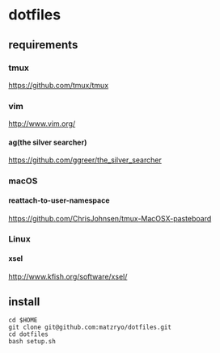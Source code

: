 # dotfiles

## requirements

### tmux

<https://github.com/tmux/tmux>

### vim

<http://www.vim.org/>

#### ag(the silver searcher)

<https://github.com/ggreer/the_silver_searcher>

### macOS

#### reattach-to-user-namespace

<https://github.com/ChrisJohnsen/tmux-MacOSX-pasteboard>

### Linux

#### xsel

<http://www.kfish.org/software/xsel/>

## install

```shell
cd $HOME
git clone git@github.com:matzryo/dotfiles.git
cd dotfiles
bash setup.sh
```
